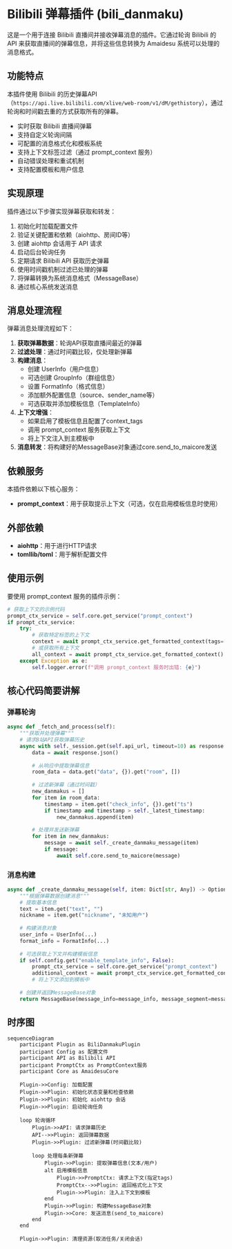 # Bilibili 弹幕插件 (bili_danmaku)

这是一个用于连接 Bilibili 直播间并接收弹幕消息的插件。它通过轮询 Bilibili 的 API 来获取直播间的弹幕信息，并将这些信息转换为 Amaidesu 系统可以处理的消息格式。

## 功能特点

本插件使用 Bilibili 的历史弹幕API（`https://api.live.bilibili.com/xlive/web-room/v1/dM/gethistory`），通过轮询和时间戳去重的方式获取所有的弹幕。

- 实时获取 Bilibili 直播间弹幕
- 支持自定义轮询间隔
- 可配置的消息格式化和模板系统
- 支持上下文标签过滤（通过 prompt_context 服务）
- 自动错误处理和重试机制
- 支持配置模板和用户信息

## 实现原理

插件通过以下步骤实现弹幕获取和转发：

1. 初始化时加载配置文件
2. 验证关键配置和依赖（aiohttp、房间ID等）
3. 创建 aiohttp 会话用于 API 请求
4. 启动后台轮询任务
5. 定期请求 Bilibili API 获取历史弹幕
6. 使用时间戳机制过滤已处理的弹幕
7. 将弹幕转换为系统消息格式（MessageBase）
8. 通过核心系统发送消息

## 消息处理流程

弹幕消息处理流程如下：

1. **获取弹幕数据**：轮询API获取直播间最近的弹幕
2. **过滤处理**：通过时间戳比较，仅处理新弹幕
3. **构建消息**：
   - 创建 UserInfo（用户信息）
   - 可选创建 GroupInfo（群组信息）
   - 设置 FormatInfo（格式信息）
   - 添加额外配置信息（source、sender_name等）
   - 可选获取并添加模板信息（TemplateInfo）
4. **上下文增强**：
   - 如果启用了模板信息且配置了context_tags
   - 调用 prompt_context 服务获取上下文
   - 将上下文注入到主模板中
5. **消息转发**：将构建好的MessageBase对象通过core.send_to_maicore发送

## 依赖服务

本插件依赖以下核心服务：

- **prompt_context**：用于获取提示上下文（可选，仅在启用模板信息时使用）

## 外部依赖

- **aiohttp**：用于进行HTTP请求
- **tomllib/toml**：用于解析配置文件

## 使用示例

要使用 prompt_context 服务的插件示例：

```python
# 获取上下文的示例代码
prompt_ctx_service = self.core.get_service("prompt_context")
if prompt_ctx_service:
    try:
        # 获取特定标签的上下文
        context = await prompt_ctx_service.get_formatted_context(tags=["character", "setting"])
        # 或获取所有上下文
        all_context = await prompt_ctx_service.get_formatted_context()
    except Exception as e:
        self.logger.error(f"调用 prompt_context 服务时出错: {e}")
```

## 核心代码简要讲解

### 弹幕轮询

```python
async def _fetch_and_process(self):
    """获取并处理弹幕"""
    # 请求B站API获取弹幕历史
    async with self._session.get(self.api_url, timeout=10) as response:
        data = await response.json()
        
        # 从响应中提取弹幕信息
        room_data = data.get("data", {}).get("room", [])
        
        # 过滤新弹幕（通过时间戳）
        new_danmakus = []
        for item in room_data:
            timestamp = item.get("check_info", {}).get("ts")
            if timestamp and timestamp > self._latest_timestamp:
                new_danmakus.append(item)
                
        # 处理并发送新弹幕
        for item in new_danmakus:
            message = await self._create_danmaku_message(item)
            if message:
                await self.core.send_to_maicore(message)
```

### 消息构建

```python
async def _create_danmaku_message(self, item: Dict[str, Any]) -> Optional[MessageBase]:
    """根据弹幕数据创建消息"""
    # 提取基本信息
    text = item.get("text", "")
    nickname = item.get("nickname", "未知用户")
    
    # 构建消息对象
    user_info = UserInfo(...)
    format_info = FormatInfo(...)
    
    # 可选获取上下文并构建模板信息
    if self.config.get("enable_template_info", False):
        prompt_ctx_service = self.core.get_service("prompt_context")
        additional_context = await prompt_ctx_service.get_formatted_context(tags=self.context_tags)
        # 将上下文添加到模板中
        
    # 创建并返回MessageBase对象
    return MessageBase(message_info=message_info, message_segment=message_segment, raw_message=text)
```

## 时序图

```mermaid
sequenceDiagram
    participant Plugin as BiliDanmakuPlugin
    participant Config as 配置文件
    participant API as Bilibili API
    participant PromptCtx as PromptContext服务
    participant Core as AmaidesuCore

    Plugin->>Config: 加载配置
    Plugin->>Plugin: 初始化状态变量和检查依赖
    Plugin->>Plugin: 初始化 aiohttp 会话
    Plugin->>Plugin: 启动轮询任务
    
    loop 轮询循环
        Plugin->>API: 请求弹幕历史
        API-->>Plugin: 返回弹幕数据
        Plugin->>Plugin: 过滤新弹幕(时间戳比较)
        
        loop 处理每条新弹幕
            Plugin->>Plugin: 提取弹幕信息(文本/用户)
            alt 启用模板信息
                Plugin->>PromptCtx: 请求上下文(指定tags)
                PromptCtx-->>Plugin: 返回格式化上下文
                Plugin->>Plugin: 注入上下文到模板
            end
            Plugin->>Plugin: 构建MessageBase对象
            Plugin->>Core: 发送消息(send_to_maicore)
        end
    end
    
    Plugin->>Plugin: 清理资源(取消任务/关闭会话)
```